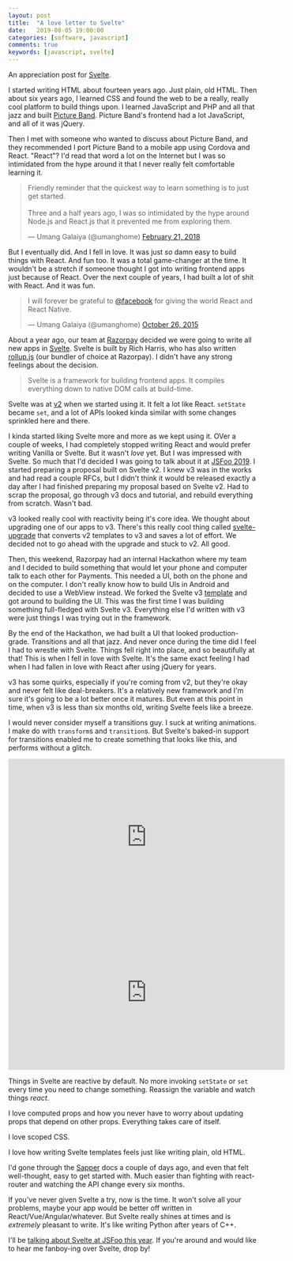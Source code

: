 ```yaml
---
layout: post
title:  "A love letter to Svelte"
date:   2019-08-05 19:00:00
categories: [software, javascript]
comments: true
keywords: [javascript, svelte]
---
```

An appreciation post for [Svelte](https://svelte.dev).

<!--more-->

I started writing HTML about fourteen years ago. Just plain, old HTML. Then about six years ago, I learned CSS and found the web to be a really, really cool platform to build things upon. I learned JavaScript and PHP and all that jazz and built [Picture Band](https://pictureband.co). Picture Band's frontend had a lot JavaScript, and all of it was jQuery.

Then I met with someone who wanted to discuss about Picture Band, and they recommended I port Picture Band to a mobile app using Cordova and React. "React"? I'd read that word a lot on the Internet but I was so intimidated from the hype around it that I never really felt comfortable learning it.

<blockquote class="twitter-tweet"><p lang="en" dir="ltr">Friendly reminder that the quickest way to learn something is to just get started.<br><br>Three and a half years ago, I was so intimidated by the hype around Node.js and React.js that it prevented me from exploring them.</p>&mdash; Umang Galaiya (@umanghome) <a href="https://twitter.com/umanghome/status/966211981064769538?ref_src=twsrc%5Etfw">February 21, 2018</a></blockquote> <script async src="https://platform.twitter.com/widgets.js" charset="utf-8"></script>

But I eventually did. And I fell in love. It was just *so* damn easy to build things with React. And fun too. It was a total game-changer at the time. It wouldn't be a stretch if someone thought I got into writing frontend apps just because of React. Over the next couple of years, I had built a lot of shit with React. And it was fun.

<blockquote class="twitter-tweet"><p lang="en" dir="ltr">I will forever be grateful to <a href="https://twitter.com/facebook?ref_src=twsrc%5Etfw">@facebook</a> for giving the world React and React Native.</p>&mdash; Umang Galaiya (@umanghome) <a href="https://twitter.com/umanghome/status/658658179660668928?ref_src=twsrc%5Etfw">October 26, 2015</a></blockquote> <script async src="https://platform.twitter.com/widgets.js" charset="utf-8"></script>

About a year ago, our team at [Razorpay](https://razorpay.com) decided we were going to write all new apps in [Svelte](https://svelte.dev). Svelte is built by Rich Harris, who has also written [rollup.js](https://rollupjs.org) (our bundler of choice at Razorpay). I didn't have any strong feelings about the decision.

> Svelte is a framework for building frontend apps. It compiles everything down to native DOM calls at build-time.

Svelte was at [v2](https://v2.svelte.dev) when we started using it. It felt a lot like React. `setState` became `set`, and a lot of APIs looked kinda similar with some changes sprinkled here and there.

I kinda started liking Svelte more and more as we kept using it. OVer a couple of weeks, I had completely stopped writing React and would prefer writing Vanilla or Svelte. But it wasn't _love_ yet. But I was impressed with Svelte. So much that I'd decided I was going to talk about it at [JSFoo 2019](https://hasgeek.com/jsfoo/2019/). I started preparing a proposal built on Svelte v2. I knew v3 was in the works and had read a couple RFCs, but I didn't think it would be released exactly a day after I had finished preparing my proposal based on Svelte v2. Had to scrap the proposal, go through v3 docs and tutorial, and rebuild everything from scratch. Wasn't bad.

v3 looked really cool with reactivity being it's core idea. We thought about upgrading one of our apps to v3. There's this really cool thing called [svelte-upgrade](https://github.com/sveltejs/svelte-upgrade) that converts v2 templates to v3 and saves a lot of effort. We decided not to go ahead with the upgrade and stuck to v2. All good.

Then, this weekend, Razorpay had an internal Hackathon where my team and I decided to build something that would let your phone and computer talk to each other for Payments. This needed a UI, both on the phone and on the computer. I don't really know how to build UIs in Android and decided to use a WebView instead. We forked the Svelte v3 [template](https://github.com/sveltejs/template) and got around to building the UI. This was the first time I was building something full-fledged with Svelte v3. Everything else I'd written with v3 were just things I was trying out in the framework.

By the end of the Hackathon, we had built a UI that looked production-grade. Transitions and all that jazz. And never once during the time did I feel I had to wrestle with Svelte. Things fell right into place, and so beautifully at that! This is when I fell in love with Svelte. It's the same exact feeling I had when I had fallen in love with React after using jQuery for years.

v3 has some quirks, especially if you're coming from v2, but they're okay and never felt like deal-breakers. It's a relatively new framework and I'm sure it's going to be a lot better once it matures. But even at this point in time, when v3 is less than six months old, writing Svelte feels like a breeze.

I would never consider myself a transitions guy. I suck at writing animations. I make do with `transform`s and `transition`s. But Svelte's baked-in support for transitions enabled me to create something that looks like this, and performs without a glitch.

<iframe width="560" height="315" src="https://www.youtube.com/embed/0TMNf-2ubD0" frameborder="0" allow="accelerometer; autoplay; encrypted-media; gyroscope; picture-in-picture" allowfullscreen></iframe>

<iframe width="560" height="315" src="https://www.youtube.com/embed/qH2Hk8V5RL4" frameborder="0" allow="accelerometer; autoplay; encrypted-media; gyroscope; picture-in-picture" allowfullscreen></iframe>

Things in Svelte are reactive by default. No more invoking `setState` or `set` every time you need to change something. Reassign the variable and watch things _react_.

I love computed props and how you never have to worry about updating props that depend on other props. Everything takes care of itself.

I love scoped CSS.

I love how writing Svelte templates feels just like writing plain, old HTML.

I'd gone through the [Sapper](https://sapper.svelte.dev/) docs a couple of days ago, and even that felt well-thought, easy to get started with. Much easier than fighting with react-router and watching the API change every six months.

If you've never given Svelte a try, now is the time. It won't solve all your problems, maybe your app would be better off written in React/Vue/Angular/whatever. But Svelte really shines at times and is _extremely_ pleasant to write. It's like writing Python after years of C++.

I'll be [talking about Svelte at JSFoo this year](https://hasgeek.com/jsfoo/2019/schedule/rethinking-frontend-apps-with-svelte-wgXuufqr6bvB2Zt8gDnCRj). If you're around and would like to hear me fanboy-ing over Svelte, drop by!